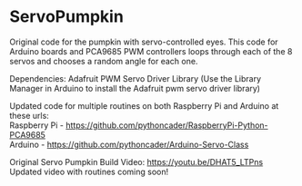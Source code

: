 # ServoPumpkin
Original code for the pumpkin with servo-controlled eyes. This code for Arduino boards and PCA9685 PWM controllers loops through each of the 8 servos and chooses a random angle for each one.  
  
Dependencies: Adafruit PWM Servo Driver Library (Use the Library Manager in Arduino to install the Adafruit pwm servo driver library)  

Updated code for multiple routines on both Raspberry Pi and Arduino at these urls:  
Raspberry Pi - https://github.com/pythoncader/RaspberryPi-Python-PCA9685  
Arduino - https://github.com/pythoncader/Arduino-Servo-Class  
  
Original Servo Pumpkin Build Video: https://youtu.be/DHAT5_LTPns  
Updated video with routines coming soon!  
